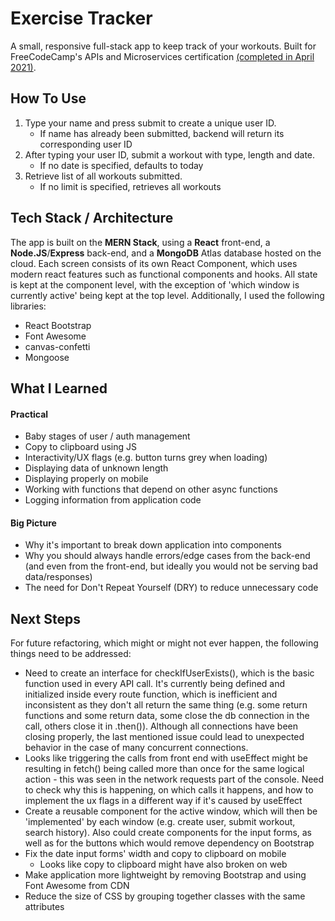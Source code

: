 # Exercise Tracker

A small, responsive full-stack app to keep track of your workouts. Built for FreeCodeCamp's APIs and Microservices certification [(completed in April 2021)](https://www.freecodecamp.org/certification/cvega21/apis-and-microservices).

## How To Use
1. Type your name and press submit to create a unique user ID. 
      - If name has already been submitted, backend will return its corresponding user ID
3. After typing your user ID, submit a workout with type, length and date. 
      - If no date is specified, defaults to today
5. Retrieve list of all workouts submitted.
      - If no limit is specified, retrieves all workouts


## Tech Stack / Architecture
The app is built on the **MERN Stack**, using a **React** front-end, a **Node.JS**/**Express** back-end, and a **MongoDB** Atlas database hosted on the cloud. Each screen consists of its own React Component, which uses modern react features such as functional components and hooks. All state is kept at the component level, with the exception of 'which window is currently active' being kept at the top level. Additionally, I used the following libraries:
- React Bootstrap
- Font Awesome
- canvas-confetti 
- Mongoose


## What I Learned

#### Practical
- Baby stages of user / auth management
- Copy to clipboard using JS
- Interactivity/UX flags (e.g. button turns grey when loading)
- Displaying data of unknown length
- Displaying properly on mobile
- Working with functions that depend on other async functions
- Logging information from application code

#### Big Picture
- Why it's important to break down application into components
- Why you should always handle errors/edge cases from the back-end (and even from the front-end, but ideally you would not be serving bad data/responses)
- The need for Don't Repeat Yourself (DRY) to reduce unnecessary code

## Next Steps
For future refactoring, which might or might not ever happen, the following things need to be addressed:

- Need to create an interface for checkIfUserExists(), which is the basic function used in every API call. It's currently being defined and initialized inside every route function, which is inefficient and inconsistent as they don't all return the same thing (e.g. some return functions and some return data, some close the db connection in the call, others close it in .then()). Although all connections have been closing properly, the last mentioned issue could lead to unexpected behavior in the case of many concurrent connections.
- Looks like triggering the calls from front end with useEffect might be resulting in fetch() being called more than once for the same logical action - this was seen in the network requests part of the console. Need to check why this is happening, on which calls it happens, and how to implement the ux flags in a different way if it's caused by useEffect
- Create a reusable component for the active window, which will then be 'implemented' by each window (e.g. create user, submit workout, search history). Also could create components for the input forms, as well as for the buttons which would remove dependency on Bootstrap
- Fix the date input forms' width and copy to clipboard on mobile
    - Looks like copy to clipboard might have also broken on web
- Make application more lightweight by removing Bootstrap and using Font Awesome from CDN
- Reduce the size of CSS by grouping together classes with the same attributes
